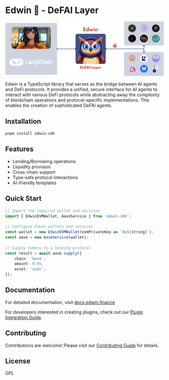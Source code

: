 # Edwin 🦉 - DeFAI Layer

![Edwin Overview](docs/static/img/edwin_diagram.png)

Edwin is a TypeScript library that serves as the bridge between AI agents and DeFi protocols. It provides a unified, secure interface for AI agents to interact with various DeFi protocols while abstracting away the complexity of blockchain operations and protocol-specific implementations. This enables the creation of sophisticated DeFAI agents.

## Installation

```bash
pnpm install edwin-sdk
```

## Features

- Lending/Borrowing operations
- Liquidity provision
- Cross-chain support
- Type-safe protocol interactions
- AI-friendly templates

## Quick Start

```typescript
// Import the required wallet and services
import { EdwinEVMWallet, AaveService } from 'edwin-sdk';

// Configure Edwin wallets and services
const wallet = new EdwinEVMWallet(evmPrivateKey as `0x${string}`);
const aave = new AaveService(wallet);

// Supply tokens to a lending protocol
const result = await aave.supply({
    chain: 'base',
    amount: 0.05,
    asset: 'usdc',
});
```

## Documentation

For detailed documentation, visit [docs.edwin.finance](https://docs.edwin.finance)

For developers interested in creating plugins, check out our [Plugin Integration Guide](docs/integration-guide.md).

## Contributing

Contributions are welcome! Please visit our [Contributing Guide](https://docs.edwin.finance) for details.

## License

GPL
